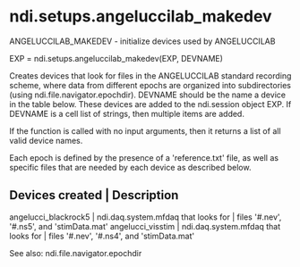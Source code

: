 # ndi.setups.angeluccilab_makedev

  ANGELUCCILAB_MAKEDEV - initialize devices used by ANGELUCCILAB
 
  EXP = ndi.setups.angeluccilab_makedev(EXP, DEVNAME)
 
  Creates devices that look for files in the ANGELUCCILAB standard recording
  scheme, where data from different epochs are organized into
  subdirectories (using ndi.file.navigator.epochdir). DEVNAME should be the 
  name a device in the table below. These devices are added to the ndi.session
  object EXP. If DEVNAME is a cell list of strings, then multiple items are added.
 
  If the function is called with no input arguments, then it returns a list
  of all valid device names.
  
  Each epoch is defined by the presence of a 'reference.txt' file, as well
  as specific files that are needed by each device as described below.
 
  Devices created    | Description
  ----------------------------------------------------------------
  angelucci_blackrock5  |  ndi.daq.system.mfdaq that looks for
                        |    files '#.nev', '#.ns5', and 'stimData.mat'
  angelucci_visstim     |  ndi.daq.system.mfdaq that looks for
                        |    files '#.nev', '#.ns4', and 'stimData.mat'
 
  See also: ndi.file.navigator.epochdir
